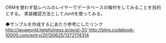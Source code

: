 ORMを使わず低レベルのレイヤーでデータベースの操作をしてみることを目的とする。
実装確認方法としてJunitを使ってみる。

◆サンプルを作成するにあたり参考にしたリンク
http://javaworld.helpfulness.jp/post-31/
http://blog.codebook-10000.com/entry/20130625/1372174314